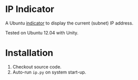 # IP Indicator


A Ubuntu [indicator](http://unity.ubuntu.com/projects/appindicators/)
to display the current (subnet) IP address.

Tested on Ubuntu 12.04 with Unity.

# Installation

  1. Checkout source code.
  2. Auto-run `ip.py` on system start-up.


